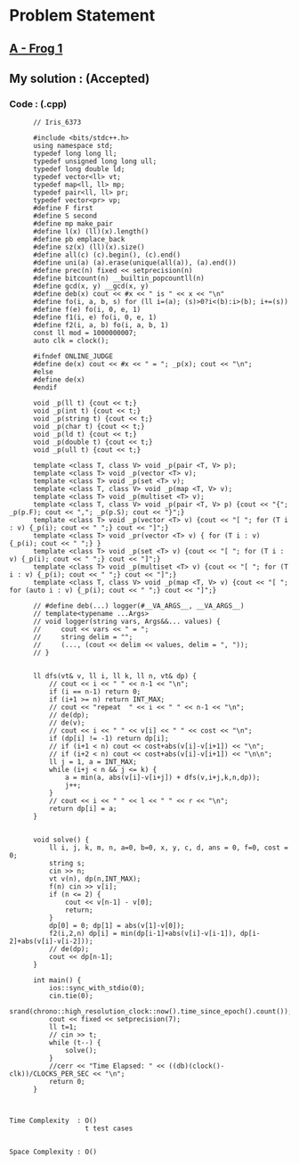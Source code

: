 # Problem Statement

## [A - Frog 1](https://atcoder.jp/contests/dp/tasks/dp_a)


## My solution :  (Accepted)

    
  
        
   ### Code : (.cpp)  
      
          // Iris_6373
 
          #include <bits/stdc++.h>
          using namespace std;
          typedef long long ll;
          typedef unsigned long long ull;
          typedef long double ld;
          typedef vector<ll> vt;
          typedef map<ll, ll> mp;
          typedef pair<ll, ll> pr;
          typedef vector<pr> vp;
          #define F first
          #define S second
          #define mp make_pair
          #define l(x) (ll)(x).length()
          #define pb emplace_back
          #define sz(x) (ll)(x).size()
          #define all(c) (c).begin(), (c).end()
          #define uni(a) (a).erase(unique(all(a)), (a).end())
          #define prec(n) fixed << setprecision(n)
          #define bitcount(n) __builtin_popcountll(n)
          #define gcd(x, y) __gcd(x, y)
          #define deb(x) cout << #x << " is " << x << "\n"
          #define fo(i, a, b, s) for (ll i=(a); (s)>0?i<(b):i>(b); i+=(s))
          #define f(e) fo(i, 0, e, 1)
          #define f1(i, e) fo(i, 0, e, 1)
          #define f2(i, a, b) fo(i, a, b, 1)
          const ll mod = 1000000007;
          auto clk = clock();

          #ifndef ONLINE_JUDGE
          #define de(x) cout << #x << " = "; _p(x); cout << "\n";
          #else
          #define de(x)
          #endif

          void _p(ll t) {cout << t;}
          void _p(int t) {cout << t;}
          void _p(string t) {cout << t;}
          void _p(char t) {cout << t;}
          void _p(ld t) {cout << t;}
          void _p(double t) {cout << t;}
          void _p(ull t) {cout << t;}

          template <class T, class V> void _p(pair <T, V> p);
          template <class T> void _p(vector <T> v);
          template <class T> void _p(set <T> v);
          template <class T, class V> void _p(map <T, V> v);
          template <class T> void _p(multiset <T> v);
          template <class T, class V> void _p(pair <T, V> p) {cout << "{"; _p(p.F); cout << ","; _p(p.S); cout << "}";}
          template <class T> void _p(vector <T> v) {cout << "[ "; for (T i : v) {_p(i); cout << " ";} cout << "]";}
          template <class T> void _pr(vector <T> v) { for (T i : v) {_p(i); cout << " ";} }
          template <class T> void _p(set <T> v) {cout << "[ "; for (T i : v) {_p(i); cout << " ";} cout << "]";}
          template <class T> void _p(multiset <T> v) {cout << "[ "; for (T i : v) {_p(i); cout << " ";} cout << "]";}
          template <class T, class V> void _p(map <T, V> v) {cout << "[ "; for (auto i : v) {_p(i); cout << " ";} cout << "]";}

          // #define deb(...) logger(#__VA_ARGS__, __VA_ARGS__)
          // template<typename ...Args>
          // void logger(string vars, Args&&... values) {
          //     cout << vars << " = ";
          //     string delim = "";
          //     (..., (cout << delim << values, delim = ", "));
          // }


          ll dfs(vt& v, ll i, ll k, ll n, vt& dp) {
              // cout << i << " " << n-1 << "\n";
              if (i == n-1) return 0;
              if (i+1 >= n) return INT_MAX;
              // cout << "repeat  " << i << " " << n-1 << "\n";
              // de(dp);
              // de(v);
              // cout << i << " " << v[i] << " " << cost << "\n";
              if (dp[i] != -1) return dp[i];
              // if (i+1 < n) cout << cost+abs(v[i]-v[i+1]) << "\n";
              // if (i+2 < n) cout << cost+abs(v[i]-v[i+1]) << "\n\n";
              ll j = 1, a = INT_MAX;
              while (i+j < n && j <= k) {
                  a = min(a, abs(v[i]-v[i+j]) + dfs(v,i+j,k,n,dp));
                  j++;
              }
              // cout << i << " " << l << " " << r << "\n";
              return dp[i] = a;
          }


          void solve() {  
              ll i, j, k, m, n, a=0, b=0, x, y, c, d, ans = 0, f=0, cost = 0;
              string s;
              cin >> n;
              vt v(n), dp(n,INT_MAX);
              f(n) cin >> v[i];
              if (n <= 2) {
                  cout << v[n-1] - v[0];
                  return;
              }
              dp[0] = 0; dp[1] = abs(v[1]-v[0]);
              f2(i,2,n) dp[i] = min(dp[i-1]+abs(v[i]-v[i-1]), dp[i-2]+abs(v[i]-v[i-2]));
              // de(dp);
              cout << dp[n-1];
          }

          int main() {
              ios::sync_with_stdio(0);
              cin.tie(0);
              srand(chrono::high_resolution_clock::now().time_since_epoch().count());
              cout << fixed << setprecision(7);
              ll t=1;
              // cin >> t;
              while (t--) {
                  solve();
              }
              //cerr << "Time Elapsed: " << ((db)(clock()-clk))/CLOCKS_PER_SEC << "\n";
              return 0;
          }   



    Time Complexity  : O()
                       t test cases
                       

    Space Complexity : O()  
                       
   
  
  
